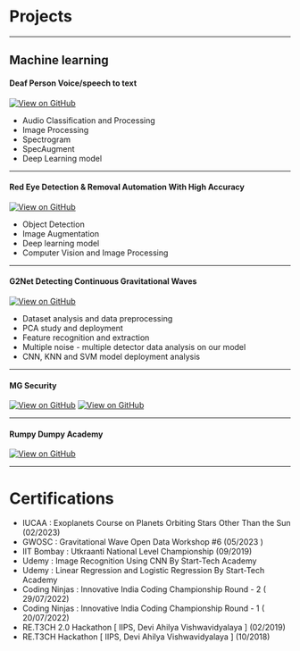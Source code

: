 # Projects
---
## Machine learning

#### Deaf Person Voice/speech to text

[![View on GitHub](https://img.shields.io/badge/Google_Drive-View_on_Google_Drive-yellow?logo=GitHub)](https://drive.google.com/drive/folders/1rfCQD8oEU2zYtAWW2xdPvkfgtaFnhpex?usp=sharing)

* Audio Classification and Processing
* Image Processing
* Spectrogram
* SpecAugment
* Deep Learning model

---
#### Red Eye Detection & Removal Automation With High Accuracy

[![View on GitHub](https://img.shields.io/badge/GitHub-View_on_GitHub-blue?logo=GitHub)](https://github.com/mridulgupta2906/red_eye_detection_and_removal)

* Object Detection
* Image Augmentation
* Deep learning model
* Computer Vision and Image Processing

---
#### G2Net Detecting Continuous Gravitational Waves

[![View on GitHub](https://img.shields.io/badge/GitHub-View_on_GitHub-blue?logo=GitHub)](https://github.com/mridulgupta2906/G2net-CGW)

* Dataset analysis and data preprocessing
* PCA study and deployment
* Feature recognition and extraction
* Multiple noise - multiple detector data analysis on our model
* CNN, KNN and SVM model deployment analysis

---
#### MG Security

[![View on GitHub](https://img.shields.io/badge/GitHub-View_on_GitHub-blue?logo=GitHub)](https://github.com/mridulgupta2906/knaman)        [![View on GitHub](https://img.shields.io/badge/Live-Web_App_Link-red?logo=GitHub)](https://rumpydumpy.vercel.app/)

---
#### Rumpy Dumpy Academy

[![View on GitHub](https://img.shields.io/badge/GitHub-View_on_GitHub-blue?logo=GitHub)](https://github.com/mridulgupta2906/MGSecurity)

---


# Certifications

*  IUCAA : Exoplanets Course on Planets Orbiting Stars Other Than the Sun (02/2023)
*  GWOSC : Gravitational Wave Open Data Workshop #6 (05/2023 )
*  IIT Bombay : Utkraanti National Level Championship (09/2019)
*  Udemy : Image Recognition Using CNN By Start-Tech Academy
*  Udemy : Linear Regression and Logistic Regression By Start-Tech Academy
*  Coding Ninjas : Innovative India Coding Championship Round - 2 ( 29/07/2022)
*  Coding Ninjas : Innovative India Coding Championship Round - 1 ( 20/07/2022)
*  RE.T3CH 2.0 Hackathon [ IIPS, Devi Ahilya Vishwavidyalaya ] (02/2019)
*  RE.T3CH Hackathon [ IIPS, Devi Ahilya Vishwavidyalaya ] (10/2018)
